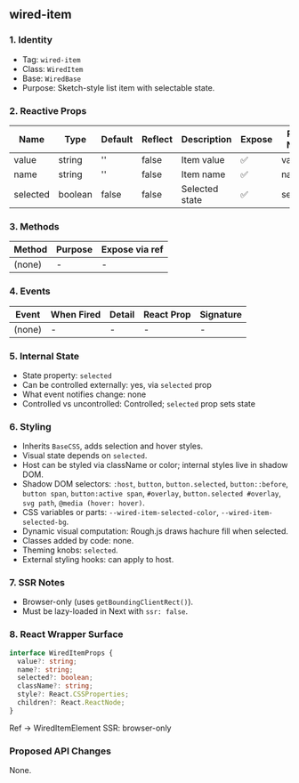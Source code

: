 ## wired-item

### 1. Identity
- Tag: `wired-item`
- Class: `WiredItem`
- Base: `WiredBase`
- Purpose: Sketch-style list item with selectable state.

### 2. Reactive Props
| Name | Type | Default | Reflect | Description | Expose | React Name |
|------|------|----------|----------|--------------|---------|-------------|
| value | string | '' | false | Item value | ✅ | value |
| name | string | '' | false | Item name | ✅ | name |
| selected | boolean | false | false | Selected state | ✅ | selected |

### 3. Methods
| Method | Purpose | Expose via ref |
|---------|----------|----------------|
| (none) | - | - |

### 4. Events
| Event | When Fired | Detail | React Prop | Signature |
|--------|-------------|---------|-------------|------------|
| (none) | - | - | - | - |

### 5. Internal State
- State property: `selected`
- Can be controlled externally: yes, via `selected` prop
- What event notifies change: none
- Controlled vs uncontrolled: Controlled; `selected` prop sets state

### 6. Styling
- Inherits `BaseCSS`, adds selection and hover styles.
- Visual state depends on `selected`.
- Host can be styled via className or color; internal styles live in shadow DOM.
- Shadow DOM selectors: `:host`, `button`, `button.selected`, `button::before`, `button span`, `button:active span`, `#overlay`, `button.selected #overlay`, `svg path`, `@media (hover: hover)`.
- CSS variables or parts: `--wired-item-selected-color`, `--wired-item-selected-bg`.
- Dynamic visual computation: Rough.js draws hachure fill when selected.
- Classes added by code: none.
- Theming knobs: `selected`.
- External styling hooks: can apply to host.

### 7. SSR Notes
- Browser-only (uses `getBoundingClientRect()`).
- Must be lazy-loaded in Next with `ssr: false`.

### 8. React Wrapper Surface
```ts
interface WiredItemProps {
  value?: string;
  name?: string;
  selected?: boolean;
  className?: string;
  style?: React.CSSProperties;
  children?: React.ReactNode;
}
```
Ref → WiredItemElement
SSR: browser-only

### Proposed API Changes
None.